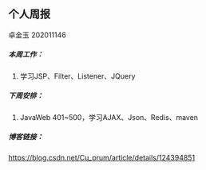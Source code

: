 ## 个人周报

卓金玉 202011146

##### 本周工作：

1. 学习JSP、Filter、Listener、JQuery

##### 下周安排：

1. JavaWeb 401~500，学习AJAX、Json、Redis、maven

##### 博客链接：

https://blog.csdn.net/Cu_prum/article/details/124394851





